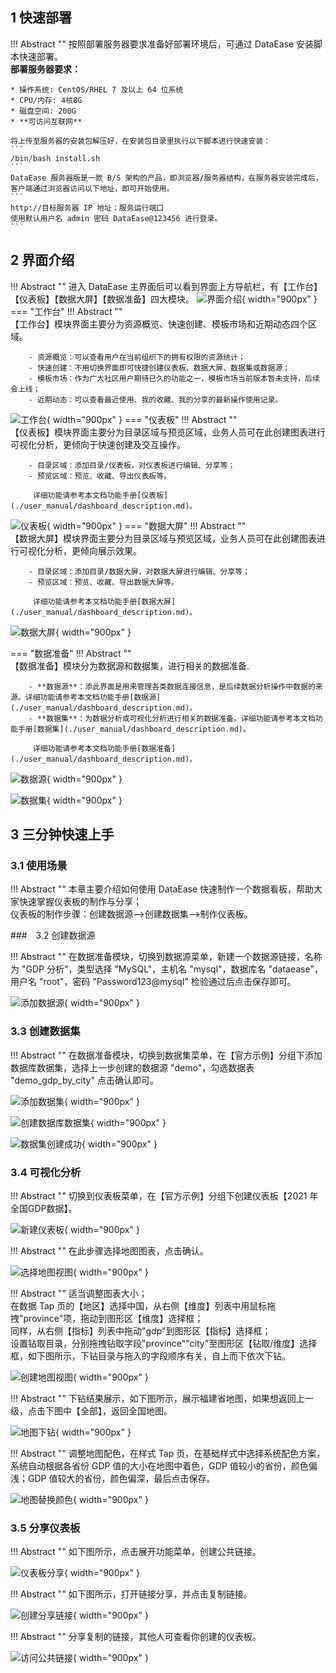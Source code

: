 ## 1 快速部署

!!! Abstract ""
    按照部署服务器要求准备好部署环境后，可通过 DataEase 安装脚本快速部署。   
    **部署服务器要求：**

    * 操作系统: CentOS/RHEL 7 及以上 64 位系统
    * CPU/内存: 4核8G
    * 磁盘空间: 200G
    * **可访问互联网**

    将上传至服务器的安装包解压好，在安装包目录里执行以下脚本进行快速安装：
    ```
    /bin/bash install.sh
    ```
    DataEase 服务器版是一款 B/S 架构的产品，即浏览器/服务器结构，在服务器安装完成后，客户端通过浏览器访问以下地址，即可开始使用。
    ```
    http://目标服务器 IP 地址：服务运行端口
    使用默认用户名 admin 密码 DataEase@123456 进行登录。
    ```

## 2 界面介绍

!!! Abstract ""
    进入 DataEase 主界面后可以看到界面上方导航栏，有【工作台】【仪表板】【数据大屏】【数据准备】四大模块。
![界面介绍](./newimg/product_acceptance/首页.png){ width="900px" }
=== "工作台"
    !!! Abstract ""  
        【工作台】模块界面主要分为资源概览、快速创建、模板市场和近期动态四个区域。
        
        - 资源概览：可以查看用户在当前组织下的拥有权限的资源统计；
        - 快速创建：不用切换界面即可快捷创建仪表板、数据大屏、数据集或数据源；
        - 模板市场：作为广大社区用户期待已久的功能之一，模板市场当前版本暂未支持，后续会上线；
        - 近期动态：可以查看最近使用、我的收藏、我的分享的最新操作使用记录。
![工作台](./newimg/product_acceptance/工作台.png){ width="900px" }
=== "仪表板"
    !!! Abstract ""  
        【仪表板】模块界面主要分为目录区域与预览区域，业务人员可在此创建图表进行可视化分析，更倾向于快速创建及交互操作。

        - 目录区域：添加目录/仪表板，对仪表板进行编辑、分享等；
        - 预览区域：预览、收藏、导出仪表板等。

         详细功能请参考本文档功能手册[仪表板](./user_manual/dashboard_description.md)。
![仪表板](./newimg/product_acceptance/仪表板.png){ width="900px" }
=== "数据大屏"
    !!! Abstract ""  
        【数据大屏】模块界面主要分为目录区域与预览区域，业务人员可在此创建图表进行可视化分析，更倾向展示效果。

        - 目录区域：添加目录/数据大屏，对数据大屏进行编辑、分享等；
        - 预览区域：预览、收藏、导出数据大屏等。

         详细功能请参考本文档功能手册[数据大屏](./user_manual/dashboard_description.md)。
![数据大屏](./newimg/product_acceptance/数据大屏.png){ width="900px" }

=== "数据准备"
    !!! Abstract ""  
        【数据准备】模块分为数据源和数据集，进行相关的数据准备.

        - **数据源**：添此界面是用来管理各类数据连接信息，是后续数据分析操作中数据的来源。详细功能请参考本文档功能手册[数据源](./user_manual/dashboard_description.md)。
        - **数据集**：为数据分析或可视化分析进行相关的数据准备。详细功能请参考本文档功能手册[数据集](./user_manual/dashboard_description.md)。

         详细功能请参考本文档功能手册[数据准备](./user_manual/dashboard_description.md)。

![数据源](./newimg/product_acceptance/数据源.png){ width="900px" }

![数据集](./newimg/product_acceptance/数据集.png){ width="900px" }
## 3 三分钟快速上手

### 3.1 使用场景

!!! Abstract ""
    本章主要介绍如何使用 DataEase 快速制作一个数据看板，帮助大家快速掌握仪表板的制作与分享；  
    仪表板的制作步骤：创建数据源-->创建数据集-->制作仪表板。

###　3.2 创建数据源

!!! Abstract ""
    在数据准备模块，切换到数据源菜单，新建一个数据源链接，名称为 "GDP 分析"，类型选择 "MySQL"，主机名 "mysql"，数据库名 "dataease"，用户名 "root"，密码 "Password123@mysql" 检验通过后点击保存即可。

![添加数据源](./newimg/product_acceptance/连接数据源.png){ width="900px" }

### 3.3 创建数据集

!!! Abstract ""
    在数据准备模块，切换到数据集菜单，在【官方示例】分组下添加数据库数据集，选择上一步创建的数据源 "demo"，勾选数据表 "demo_gdp_by_city" 点击确认即可。 

![添加数据集](./newimg/product_acceptance/新建数据集.png){ width="900px" }

![创建数据库数据集](./newimg/product_acceptance/创建数据库数据集.png){ width="900px" }

![数据集创建成功](./newimg/product_acceptance/数据集创建成功.png){ width="900px" }

### 3.4 可视化分析

!!! Abstract ""
    切换到仪表板菜单，在【官方示例】分组下创建仪表板【2021 年全国GDP数据】。

![新建仪表板](./newimg/product_acceptance/新建仪表板.png){ width="900px" }

!!! Abstract ""
    在此步骤选择地图图表，点击确认。

![选择地图视图](./newimg/product_acceptance/选择地图视图.png){ width="900px" }


!!! Abstract ""
    适当调整图表大小；    
    在数据 Tap 页的【地区】选择中国，从右侧【维度】列表中用鼠标拖拽"province"项，拖动到图形区【维度】选择框；  
    同样，从右侧【指标】列表中拖动"gdp"到图形区【指标】选择框；  
    设置钻取目录，分别拖拽钻取字段"province""city"至图形区【钻取/维度】选择框，如下图所示，下钻目录与拖入的字段顺序有关，自上而下依次下钻。

![创建地图视图](./newimg/product_acceptance/创建地图视图.png){ width="900px" }


!!! Abstract ""
    下钻结果展示，如下图所示，展示福建省地图，如果想返回上一级，点击下图中【全部】，返回全国地图。

![地图下钻](./newimg/product_acceptance/地图下钻.png){ width="900px" }

!!! Abstract ""
    调整地图配色，在样式 Tap 页，在基础样式中选择系统配色方案，系统自动根据各省份 GDP 值的大小在地图中着色，GDP 值较小的省份，颜色偏浅；GDP 值较大的省份，颜色偏深，最后点击保存。

![地图替换颜色](./newimg/product_acceptance/地图替换颜色.png){ width="900px" }

### 3.5 分享仪表板

!!! Abstract ""
    如下图所示，点击展开功能菜单，创建公共链接。

![仪表板分享](./newimg/product_acceptance/仪表板分享.png){ width="900px" }

!!! Abstract ""
    如下图所示，打开链接分享，并点击复制链接。

![创建分享链接](./newimg/product_acceptance/创建分享链接.png){ width="900px" }


!!! Abstract ""
    分享复制的链接，其他人可查看你创建的仪表板。

![访问公共链接](./newimg/product_acceptance/访问公共链接.png){ width="900px" }


